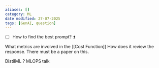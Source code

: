 ```yaml
---
aliases: []
category: ML
date modified: 27-07-2025
tags: [GenAI, question]
---
```

- [ ] How to find the best prompt? ⏫ 

What metrics are involved in the [[Cost Function]]
How does it review the response. 
There must be a paper on this.

DistilML ? MLOPS talk